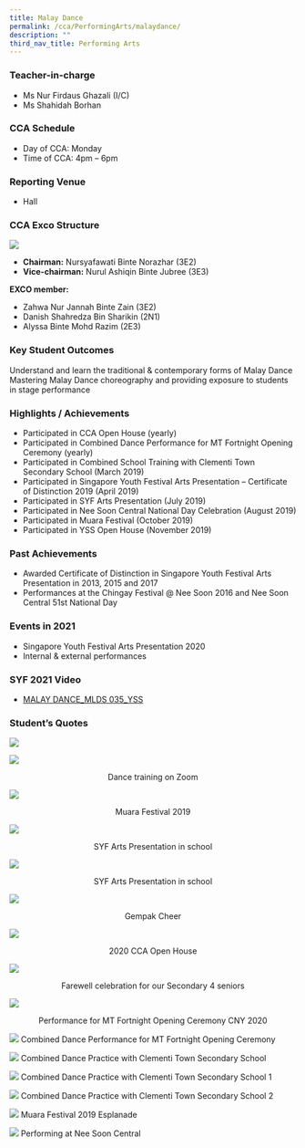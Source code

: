 ```yaml
---
title: Malay Dance
permalink: /cca/PerformingArts/malaydance/
description: ""
third_nav_title: Performing Arts
---
```

### Teacher-in-charge
* Ms Nur Firdaus Ghazali (I/C)
* Ms Shahidah Borhan

### CCA Schedule

* Day of CCA: Monday
* Time of CCA: 4pm – 6pm

### Reporting Venue
* Hall

### CCA Exco Structure
![](/images/StudDevelopment/CCAs/PerformingArts/MalayDance/Malay-Dance-Exco.jpg)

* **Chairman:** Nursyafawati Binte Norazhar (3E2)
* **Vice-chairman:** Nurul Ashiqin Binte Jubree (3E3)

**EXCO member:**
* Zahwa Nur Jannah Binte Zain (3E2)
* Danish Shahredza Bin Sharikin (2N1)
* Alyssa Binte Mohd Razim (2E3)

### Key Student Outcomes

Understand and learn the traditional & contemporary forms of Malay Dance
Mastering Malay Dance choreography and providing exposure to students in stage performance

### Highlights / Achievements

* Participated in CCA Open House (yearly)
* Participated in Combined Dance Performance for MT Fortnight Opening Ceremony (yearly)
* Participated in Combined School Training with Clementi Town Secondary School (March 2019)
* Participated in Singapore Youth Festival Arts Presentation – Certificate of Distinction 2019 (April 2019)
* Participated in SYF Arts Presentation (July 2019)
* Participated in Nee Soon Central National Day Celebration (August 2019)
* Participated in Muara Festival (October 2019)
* Participated in YSS Open House (November 2019)

### Past Achievements

* Awarded Certificate of Distinction in Singapore Youth Festival Arts Presentation in 2013, 2015 and 2017
* Performances at the Chingay Festival @ Nee Soon 2016 and Nee Soon Central 51st National Day

### Events in 2021

* Singapore Youth Festival Arts Presentation 2020
* Internal & external performances

### SYF 2021 Video

* [MALAY DANCE_MLDS 035_YSS](https://youtu.be/-AU73J_u80g)

### Student’s Quotes
![](/images/StudDevelopment/CCAs/PerformingArts/MalayDance/Malay-Dance-Quote.jpg)

![](/images/StudDevelopment/CCAs/PerformingArts/MalayDance/MalayDance1.jpg)
<div style="text-align:center">Dance training on Zoom</div>

![](/images/StudDevelopment/CCAs/PerformingArts/MalayDance/MalayDance2.jpg)
<div style="text-align:center">Muara Festival 2019</div>

![](/images/StudDevelopment/CCAs/PerformingArts/MalayDance/MalayDance3.jpg)
<div style="text-align:center">SYF Arts Presentation in school</div>

![](/images/StudDevelopment/CCAs/PerformingArts/MalayDance/MalayDance4.jpg)
<div style="text-align:center">SYF Arts Presentation in school</div>

![](/images/StudDevelopment/CCAs/PerformingArts/MalayDance/MalayDance5.png)
<div style="text-align:center">Gempak Cheer</div>

![](/images/StudDevelopment/CCAs/PerformingArts/MalayDance/MalayDance6.jpg)
<div style="text-align:center">2020 CCA Open House</div>

![](/images/StudDevelopment/CCAs/PerformingArts/MalayDance/MalayDance7.jpg)
<div style="text-align:center">Farewell celebration for our Secondary 4 seniors</div>

![](/images/StudDevelopment/CCAs/PerformingArts/MalayDance/MalayDance8.jpg)
<div style="text-align:center">Performance for MT Fortnight Opening Ceremony CNY 2020</div>

![](/images/StudDevelopment/CCAs/PerformingArts/MalayDance/MalayDance9.png)
Combined Dance Performance for MT Fortnight Opening Ceremony

![](/images/StudDevelopment/CCAs/PerformingArts/MalayDance/MalayDance10.png)
Combined Dance Practice with Clementi Town Secondary School

![](/images/StudDevelopment/CCAs/PerformingArts/MalayDance/MalayDance11.png)
Combined Dance Practice with Clementi Town Secondary School 1

![](/images/StudDevelopment/CCAs/PerformingArts/MalayDance/MalayDance12.png)
Combined Dance Practice with Clementi Town Secondary School 2

![](/images/StudDevelopment/CCAs/PerformingArts/MalayDance/MalayDance13.jpg)
Muara Festival 2019 Esplanade

![](/images/StudDevelopment/CCAs/PerformingArts/MalayDance/MalayDance14.jpg)
Performing at Nee Soon Central
